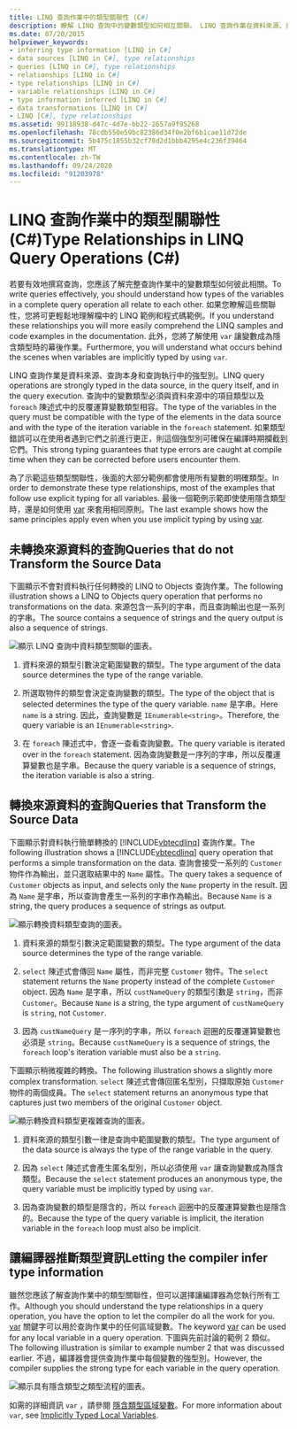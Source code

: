```yaml
---
title: LINQ 查詢作業中的類型關聯性 (C#)
description: 瞭解 LINQ 查詢中的變數類型如何相互關聯。 LINQ 查詢作業在資料來源、查詢和執行中是強型別。
ms.date: 07/20/2015
helpviewer_keywords:
- inferring type information [LINQ in C#]
- data sources [LINQ in C#], type relationships
- queries [LINQ in C#], type relationships
- relationships [LINQ in C#]
- type relationships [LINQ in C#]
- variable relationships [LINQ in C#]
- type information inferred [LINQ in C#]
- data transformations [LINQ in C#]
- LINQ [C#], type relationships
ms.assetid: 99118938-d47c-4d7e-bb22-2657a9f95268
ms.openlocfilehash: 78cdb550e59bc82386d34f0e2bf6b1cae11d72de
ms.sourcegitcommit: 5b475c1855b32cf78d2d1bbb4295e4c236f39464
ms.translationtype: MT
ms.contentlocale: zh-TW
ms.lasthandoff: 09/24/2020
ms.locfileid: "91203978"
---
```

# <a name="type-relationships-in-linq-query-operations-c"></a><span data-ttu-id="cf597-104">LINQ 查詢作業中的類型關聯性 (C#)</span><span class="sxs-lookup"><span data-stu-id="cf597-104">Type Relationships in LINQ Query Operations (C#)</span></span>

<span data-ttu-id="cf597-105">若要有效地撰寫查詢，您應該了解完整查詢作業中的變數類型如何彼此相關。</span><span class="sxs-lookup"><span data-stu-id="cf597-105">To write queries effectively, you should understand how types of the variables in a complete query operation all relate to each other.</span></span> <span data-ttu-id="cf597-106">如果您瞭解這些關聯性，您將可更輕鬆地理解檔中的 LINQ 範例和程式碼範例。</span><span class="sxs-lookup"><span data-stu-id="cf597-106">If you understand these relationships you will more easily comprehend the LINQ samples and code examples in the documentation.</span></span> <span data-ttu-id="cf597-107">此外，您將了解使用 `var` 讓變數成為隱含類型時的幕後作業。</span><span class="sxs-lookup"><span data-stu-id="cf597-107">Furthermore, you will understand what occurs behind the scenes when variables are implicitly typed by using `var`.</span></span>  
  
 <span data-ttu-id="cf597-108">LINQ 查詢作業是資料來源、查詢本身和查詢執行中的強型別。</span><span class="sxs-lookup"><span data-stu-id="cf597-108">LINQ query operations are strongly typed in the data source, in the query itself, and in the query execution.</span></span> <span data-ttu-id="cf597-109">查詢中的變數類型必須與資料來源中的項目類型以及 `foreach` 陳述式中的反覆運算變數類型相容。</span><span class="sxs-lookup"><span data-stu-id="cf597-109">The type of the variables in the query must be compatible with the type of the elements in the data source and with the type of the iteration variable in the `foreach` statement.</span></span> <span data-ttu-id="cf597-110">如果類型錯誤可以在使用者遇到它們之前進行更正，則這個強型別可確保在編譯時期攔截到它們。</span><span class="sxs-lookup"><span data-stu-id="cf597-110">This strong typing guarantees that type errors are caught at compile time when they can be corrected before users encounter them.</span></span>  
  
 <span data-ttu-id="cf597-111">為了示範這些類型關聯性，後面的大部分範例都會使用所有變數的明確類型。</span><span class="sxs-lookup"><span data-stu-id="cf597-111">In order to demonstrate these type relationships, most of the examples that follow use explicit typing for all variables.</span></span> <span data-ttu-id="cf597-112">最後一個範例示範即使使用隱含類型時，還是如何使用 [var](../../../language-reference/keywords/var.md) 來套用相同原則。</span><span class="sxs-lookup"><span data-stu-id="cf597-112">The last example shows how the same principles apply even when you use implicit typing by using [var](../../../language-reference/keywords/var.md).</span></span>  
  
## <a name="queries-that-do-not-transform-the-source-data"></a><span data-ttu-id="cf597-113">未轉換來源資料的查詢</span><span class="sxs-lookup"><span data-stu-id="cf597-113">Queries that do not Transform the Source Data</span></span>  

 <span data-ttu-id="cf597-114">下圖顯示不會對資料執行任何轉換的 LINQ to Objects 查詢作業。</span><span class="sxs-lookup"><span data-stu-id="cf597-114">The following illustration shows a LINQ to Objects query operation that performs no transformations on the data.</span></span> <span data-ttu-id="cf597-115">來源包含一系列的字串，而且查詢輸出也是一系列的字串。</span><span class="sxs-lookup"><span data-stu-id="cf597-115">The source contains a sequence of strings and the query output is also a sequence of strings.</span></span>  
  
 ![顯示 LINQ 查詢中資料類型關聯的圖表。](./media/type-relationships-in-linq-query-operations/linq-query-data-type-relation.png)  
  
1. <span data-ttu-id="cf597-117">資料來源的類型引數決定範圍變數的類型。</span><span class="sxs-lookup"><span data-stu-id="cf597-117">The type argument of the data source determines the type of the range variable.</span></span>  
  
2. <span data-ttu-id="cf597-118">所選取物件的類型會決定查詢變數的類型。</span><span class="sxs-lookup"><span data-stu-id="cf597-118">The type of the object that is selected determines the type of the query variable.</span></span> <span data-ttu-id="cf597-119">`name` 是字串。</span><span class="sxs-lookup"><span data-stu-id="cf597-119">Here `name` is a string.</span></span> <span data-ttu-id="cf597-120">因此，查詢變數是 `IEnumerable<string>`。</span><span class="sxs-lookup"><span data-stu-id="cf597-120">Therefore, the query variable is an `IEnumerable<string>`.</span></span>  
  
3. <span data-ttu-id="cf597-121">在 `foreach` 陳述式中，會逐一查看查詢變數。</span><span class="sxs-lookup"><span data-stu-id="cf597-121">The query variable is iterated over in the `foreach` statement.</span></span> <span data-ttu-id="cf597-122">因為查詢變數是一序列的字串，所以反覆運算變數也是字串。</span><span class="sxs-lookup"><span data-stu-id="cf597-122">Because the query variable is a sequence of strings, the iteration variable is also a string.</span></span>  
  
## <a name="queries-that-transform-the-source-data"></a><span data-ttu-id="cf597-123">轉換來源資料的查詢</span><span class="sxs-lookup"><span data-stu-id="cf597-123">Queries that Transform the Source Data</span></span>  

 <span data-ttu-id="cf597-124">下圖顯示對資料執行簡單轉換的 [!INCLUDE[vbtecdlinq](~/includes/vbtecdlinq-md.md)] 查詢作業。</span><span class="sxs-lookup"><span data-stu-id="cf597-124">The following illustration shows a [!INCLUDE[vbtecdlinq](~/includes/vbtecdlinq-md.md)] query operation that performs a simple transformation on the data.</span></span> <span data-ttu-id="cf597-125">查詢會接受一系列的 `Customer` 物件作為輸出，並只選取結果中的 `Name` 屬性。</span><span class="sxs-lookup"><span data-stu-id="cf597-125">The query takes a sequence of `Customer` objects as input, and selects only the `Name` property in the result.</span></span> <span data-ttu-id="cf597-126">因為 `Name` 是字串，所以查詢會產生一系列的字串作為輸出。</span><span class="sxs-lookup"><span data-stu-id="cf597-126">Because `Name` is a string, the query produces a sequence of strings as output.</span></span>  
  
 ![顯示轉換資料類型查詢的圖表。](./media/type-relationships-in-linq-query-operations/linq-query-transform-data-type.png)  
  
1. <span data-ttu-id="cf597-128">資料來源的類型引數決定範圍變數的類型。</span><span class="sxs-lookup"><span data-stu-id="cf597-128">The type argument of the data source determines the type of the range variable.</span></span>  
  
2. <span data-ttu-id="cf597-129">`select` 陳述式會傳回 `Name` 屬性，而非完整 `Customer` 物件。</span><span class="sxs-lookup"><span data-stu-id="cf597-129">The `select` statement returns the `Name` property instead of the complete `Customer` object.</span></span> <span data-ttu-id="cf597-130">因為 `Name` 是字串，所以 `custNameQuery` 的類型引數是 `string`，而非 `Customer`。</span><span class="sxs-lookup"><span data-stu-id="cf597-130">Because `Name` is a string, the type argument of `custNameQuery` is `string`, not `Customer`.</span></span>  
  
3. <span data-ttu-id="cf597-131">因為 `custNameQuery` 是一序列的字串，所以 `foreach` 迴圈的反覆運算變數也必須是 `string`。</span><span class="sxs-lookup"><span data-stu-id="cf597-131">Because `custNameQuery` is a sequence of strings, the `foreach` loop's iteration variable must also be a `string`.</span></span>  
  
 <span data-ttu-id="cf597-132">下圖顯示稍微複雜的轉換。</span><span class="sxs-lookup"><span data-stu-id="cf597-132">The following illustration shows a slightly more complex transformation.</span></span> <span data-ttu-id="cf597-133">`select` 陳述式會傳回匿名型別，只擷取原始 `Customer` 物件的兩個成員。</span><span class="sxs-lookup"><span data-stu-id="cf597-133">The `select` statement returns an anonymous type that captures just two members of the original `Customer` object.</span></span>  
  
 ![顯示轉換資料類型更複雜查詢的圖表。](./media/type-relationships-in-linq-query-operations/linq-complex-query-transform-data-type.png)  
  
1. <span data-ttu-id="cf597-135">資料來源的類型引數一律是查詢中範圍變數的類型。</span><span class="sxs-lookup"><span data-stu-id="cf597-135">The type argument of the data source is always the type of the range variable in the query.</span></span>  
  
2. <span data-ttu-id="cf597-136">因為 `select` 陳述式會產生匿名型別，所以必須使用 `var` 讓查詢變數成為隱含類型。</span><span class="sxs-lookup"><span data-stu-id="cf597-136">Because the `select` statement produces an anonymous type, the query variable must be implicitly typed by using `var`.</span></span>  
  
3. <span data-ttu-id="cf597-137">因為查詢變數的類型是隱含的，所以 `foreach` 迴圈中的反覆運算變數也是隱含的。</span><span class="sxs-lookup"><span data-stu-id="cf597-137">Because the type of the query variable is implicit, the iteration variable in the `foreach` loop must also be implicit.</span></span>  
  
## <a name="letting-the-compiler-infer-type-information"></a><span data-ttu-id="cf597-138">讓編譯器推斷類型資訊</span><span class="sxs-lookup"><span data-stu-id="cf597-138">Letting the compiler infer type information</span></span>  

 <span data-ttu-id="cf597-139">雖然您應該了解查詢作業中的類型關聯性，但可以選擇讓編譯器為您執行所有工作。</span><span class="sxs-lookup"><span data-stu-id="cf597-139">Although you should understand the type relationships in a query operation, you have the option to let the compiler do all the work for you.</span></span> <span data-ttu-id="cf597-140">[var](../../../language-reference/keywords/var.md) 關鍵字可以用於查詢作業中的任何區域變數。</span><span class="sxs-lookup"><span data-stu-id="cf597-140">The keyword [var](../../../language-reference/keywords/var.md) can be used for any local variable in a query operation.</span></span> <span data-ttu-id="cf597-141">下圖與先前討論的範例 2 類似。</span><span class="sxs-lookup"><span data-stu-id="cf597-141">The following illustration is similar to example number 2 that was discussed earlier.</span></span> <span data-ttu-id="cf597-142">不過，編譯器會提供查詢作業中每個變數的強型別。</span><span class="sxs-lookup"><span data-stu-id="cf597-142">However, the compiler supplies the strong type for each variable in the query operation.</span></span>  
  
 ![顯示具有隱含類型之類型流程的圖表。](./media/type-relationships-in-linq-query-operations/linq-type-flow-implicit-typing.png)  
  
 <span data-ttu-id="cf597-144">如需的詳細資訊 `var` ，請參閱 [隱含類型區域變數](../../classes-and-structs/implicitly-typed-local-variables.md)。</span><span class="sxs-lookup"><span data-stu-id="cf597-144">For more information about `var`, see [Implicitly Typed Local Variables](../../classes-and-structs/implicitly-typed-local-variables.md).</span></span>  
